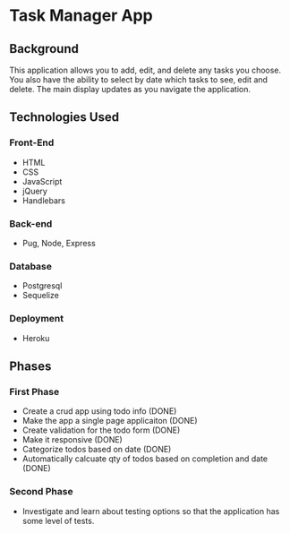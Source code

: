 # Task Manager App

## Background
This application allows you to add, edit, and delete any tasks you choose. You also have the ability to select by date which tasks to see, edit and delete. The main display updates as you navigate the application.

## Technologies Used
### Front-End
* HTML
* CSS
* JavaScript
* jQuery
* Handlebars

### Back-end
* Pug, Node, Express

### Database
* Postgresql
* Sequelize

### Deployment
* Heroku

## Phases
### First Phase
* Create a crud app using todo info (DONE)
* Make the app a single page applicaiton  (DONE)
* Create validation for the todo form (DONE)
* Make it responsive (DONE)
* Categorize todos based on date (DONE)
* Automatically calcuate qty of todos based on completion and date (DONE)

### Second Phase
* Investigate and learn about testing options so that the application has some level of tests.


